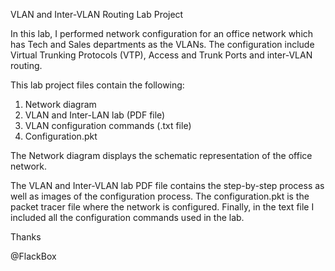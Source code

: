 VLAN and Inter-VLAN Routing Lab Project

In this lab, I performed network configuration for an office network which has Tech and Sales departments as the VLANs.
The configuration include Virtual Trunking Protocols (VTP), Access and Trunk Ports and inter-VLAN routing.

This lab project files contain the following:
1. Network diagram
2. VLAN and Inter-LAN lab (PDF file)
3. VLAN configuration commands (.txt file)
4. Configuration.pkt

The Network diagram displays the schematic representation of the office network.

The VLAN and Inter-VLAN lab PDF file contains the step-by-step process as well as images of the configuration process.
The configuration.pkt is the packet tracer file where the network is configured.
Finally, in the text file I included all the configuration commands used in the lab.

Thanks

@FlackBox
